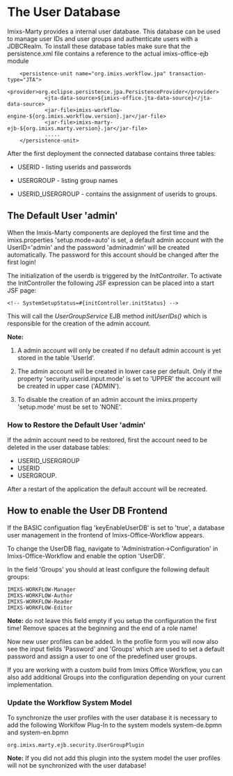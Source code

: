 # The User Database

Imixs-Marty provides a internal user database. This database can be used to manage user IDs  and user groups and authenticate users with a JDBCRealm. To install these database tables make sure  that the persistence.xml file contains a reference to the actual imixs-office-ejb module


        <persistence-unit name="org.imixs.workflow.jpa" transaction-type="JTA">     
                <provider>org.eclipse.persistence.jpa.PersistenceProvider</provider>    
                <jta-data-source>${imixs-office.jta-data-source}</jta-data-source>
                <jar-file>imixs-workflow-engine-${org.imixs.workflow.version}.jar</jar-file>
                <jar-file>imixs-marty-ejb-${org.imixs.marty.version}.jar</jar-file>
                .....                       
        </persistence-unit>       


After the first deployment the connected database contains three tables:

 * USERID - listing userids and passwords
 
 * USERGROUP - listing group names
 
 * USERID_USERGROUP - contains the assignment of userids to groups.



## The Default User 'admin'

When the Imxis-Marty components are deployed the first time and the imixs.properties 'setup.mode=auto' is set, a default admin account with the UserID='admin' and the password 'adminadmin' will be created automatically. The password for this account should be changed after the first login!

The initialization of the userdb is triggered by the *InitController*. To activate the InitController the following JSF expression can be placed into a start JSF page:

	<!-- SystemSetupStatus=#{initController.initStatus} -->

This will call the *UserGroupService* EJB method *initUserIDs()* which is responsible for the creation of the admin account.

**Note:** 

1. A admin account will only be created if no default admin account is yet stored in the table 'UserId'. 

2. The admin account will be created in lower case per default. Only if the property 'security.userid.input.mode' is set to 'UPPER' the account will be created in upper case ('ADMIN').

3. To disable the creation of an admin account the imixs.property 'setup.mode' must be set to 'NONE'.

### How to Restore the Default User 'admin'

If the admin account need to be restored, first the account need to be deleted in the user database tables:

* USERID_USERGROUP 
* USERID 
* USERGROUP. 

After a restart of the application the default account will be recreated.

## How to enable the User DB Frontend

If the BASIC configuation flag 'keyEnableUserDB' is set to 'true', a database user management in the frontend of Imixs-Office-Workflow appears. 

To change the UserDB flag, navigate to 'Administration->Configuration' in Imixs-Office-Workflow and enable the option 'UserDB'.

In the field 'Groups' you should at least configure the following default groups:

	IMIXS-WORKFLOW-Manager
	IMIXS-WORKFLOW-Author
	IMIXS-WORKFLOW-Reader
	IMIXS-WORKFLOW-Editor

**Note:** do not leave this field empty if you setup the configuration the first time! Remove spaces at the beginning  and the end of a role name!

Now new user profiles can be added. In the profile form you will now also see  the input fields 'Password' and 'Groups' which are used to set a default password and assign a user to one of  the predefined user groups.

If you are working with a custom build from Imixs Office Workflow, you can also add additional Groups into the  configuration depending on your current implementation.

### Update the Workflow System Model

To synchronize the user profiles with the user database it is necessary to add the following Worklfow Plug-In to  the system models system-de.bpmn and system-en.bpmn

	org.imixs.marty.ejb.security.UserGroupPlugin

**Note:** If you did not add this plugin into the system model the user profiles will not be synchronized with the 
 user database! 